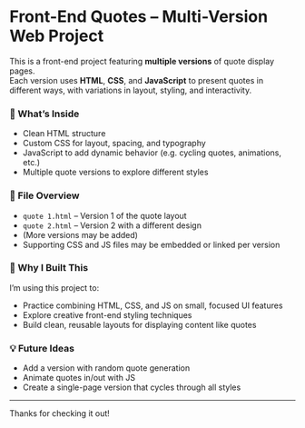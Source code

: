 # Front-End Quotes – Multi-Version Web Project

This is a front-end project featuring **multiple versions** of quote display pages.  
Each version uses **HTML**, **CSS**, and **JavaScript** to present quotes in different ways, with variations in layout, styling, and interactivity.

### 🔧 What’s Inside

- Clean HTML structure
- Custom CSS for layout, spacing, and typography
- JavaScript to add dynamic behavior (e.g. cycling quotes, animations, etc.)
- Multiple quote versions to explore different styles

### 📁 File Overview

- `quote 1.html` – Version 1 of the quote layout  
- `quote 2.html` – Version 2 with a different design  
- (More versions may be added)  
- Supporting CSS and JS files may be embedded or linked per version

### 🎯 Why I Built This

I’m using this project to:

- Practice combining HTML, CSS, and JS on small, focused UI features
- Explore creative front-end styling techniques
- Build clean, reusable layouts for displaying content like quotes

### 💡 Future Ideas

- Add a version with random quote generation  
- Animate quotes in/out with JS  
- Create a single-page version that cycles through all styles

---

Thanks for checking it out!

